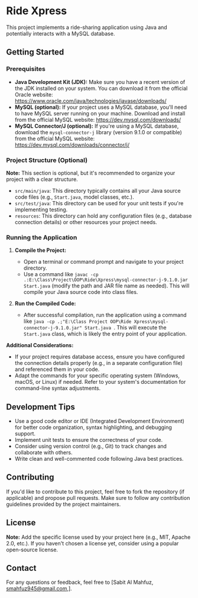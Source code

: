 # Ride Xpress

This project implements a ride-sharing application using Java and potentially interacts with a MySQL database.

## Getting Started

### Prerequisites

* **Java Development Kit (JDK):** Make sure you have a recent version of the JDK installed on your system. You can download it from the official Oracle website: https://www.oracle.com/java/technologies/javase/downloads/
* **MySQL (optional):** If your project uses a MySQL database, you'll need to have MySQL server running on your machine. Download and install from the official MySQL website: https://dev.mysql.com/downloads/
* **MySQL Connector/J (optional):** If you're using a MySQL database, download the `mysql-connector-j` library (version 9.1.0 or compatible) from the official MySQL website: https://dev.mysql.com/downloads/connector/j/

### Project Structure (Optional)

**Note:** This section is optional, but it's recommended to organize your project with a clear structure.

* `src/main/java`: This directory typically contains all your Java source code files (e.g., `Start.java`, model classes, etc.).
* `src/test/java`: This directory can be used for your unit tests if you're implementing testing.
* `resources`: This directory can hold any configuration files (e.g., database connection details) or other resources your project needs.

### Running the Application

1. **Compile the Project:** 
   - Open a terminal or command prompt and navigate to your project directory.
   - Use a command like `javac -cp .:E:\Class\Project\OOP\Ride\Xpress\mysql-connector-j-9.1.0.jar Start.java` (modify the path and JAR file name as needed). This will compile your Java source code into class files.

2. **Run the Compiled Code:**
   - After successful compilation, run the application using a command like `java -cp .;"E:\Class Project OOP\Ride Xpress\mysql-connector-j-9.1.0.jar" Start.java `. This will execute the `Start.java` class, which is likely the entry point of your application.

**Additional Considerations:**

* If your project requires database access, ensure you have configured the connection details properly (e.g., in a separate configuration file) and referenced them in your code.
* Adapt the commands for your specific operating system (Windows, macOS, or Linux) if needed. Refer to your system's documentation for command-line syntax adjustments.

## Development Tips

* Use a good code editor or IDE (Integrated Development Environment) for better code organization, syntax highlighting, and debugging support.
* Implement unit tests to ensure the correctness of your code.
* Consider using version control (e.g., Git) to track changes and collaborate with others.
* Write clean and well-commented code following Java best practices.

## Contributing

If you'd like to contribute to this project, feel free to fork the repository (if applicable) and propose pull requests. Make sure to follow any contribution guidelines provided by the project maintainers.

## License

**Note:** Add the specific license used by your project here (e.g., MIT, Apache 2.0, etc.). If you haven't chosen a license yet, consider using a popular open-source license.

## Contact

For any questions or feedback, feel free to [Sabit Al Mahfuz, smahfuz945@gmail.com,].
